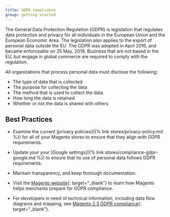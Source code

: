 ```yaml
---
title: GDPR Compliance
group: getting-started
---
```


The General Data Protection Regulation (GDPR) is legislation that regulates data protection and privacy for all individuals in the European Union and the European Economic Area. The legislation also applies to the export of personal data outside the EU. The GDPR was adopted in April 2016, and became enforceable on 25 May, 2018. Business that are not based in the EU, but engage in global commerce are required to comply with the regulation.

All organizations that process personal data must disclose the following:

- The type of data that is collected
- The purpose for collecting the data
- The method that is used to collect the data
- How long the data is retained
- Whether or not the data is shared with others

## Best Practices

- Examine the current [privacy policies]({% link stores/privacy-policy.md %}) for all of your Magento stores to ensure that they align with GDPR requirements.

- Update your your [Google settings]({% link stores/compliance-gdpr-google.md %}) to ensure that its use of personal data follows GDPR requirements.

- Maintain transparency, and keep thorough documentation.

- Visit the [Magento website][1]{: target="_blank"} to learn how Magento helps merchants prepare for GDPR compliance.

- For developers in need of technical information, including data flow diagrams and mapping, see [Magento 2.3 GDPR compliance][2]{: target="_blank"}.

[1]: https://magento.com/gdpr
[2]: https://devdocs.magento.com/guides/v2.3/architecture/gdpr/magento-2x.html
